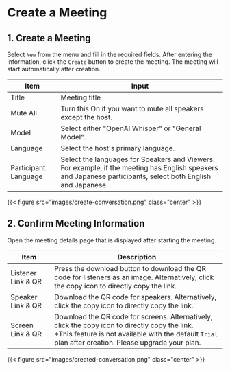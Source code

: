 # Create a Meeting

## 1. Create a Meeting

Select `New` from the menu and fill in the required fields.
After entering the information, click the `Create` button to create the meeting. The meeting will start automatically after creation.

| Item                 | Input                                                                                                                                                                                 |
| -------------------- | ------------------------------------------------------------------------------------------------------------------------------------------------------------------------------------- |
| Title                | Meeting title                                                                                                                                                                         |
| Mute All             | Turn this On if you want to mute all speakers except the host.                                                                                                                       |
| Model                | Select either "OpenAI Whisper" or "General Model".                                                                                                                                  |
| Language             | Select the host's primary language.                                                                                                                                                  |
| Participant Language | Select the languages for Speakers and Viewers. For example, if the meeting has English speakers and Japanese participants, select both English and Japanese. |

{{< figure src="images/create-conversation.png"  class="center" >}}

## 2. Confirm Meeting Information

Open the meeting details page that is displayed after starting the meeting.

| Item               | Description                                                                                                                                                                                                                                               |
| ------------------ | --------------------------------------------------------------------------------------------------------------------------------------------------------------------------------------------------------------------------------------------------------- |
| Listener Link & QR | Press the download button to download the QR code for listeners as an image. Alternatively, click the copy icon to directly copy the link.                                                                                                               |
| Speaker Link & QR  | Download the QR code for speakers. Alternatively, click the copy icon to directly copy the link.                                                                                                                                                         |
| Screen Link & QR   | Download the QR code for screens. Alternatively, click the copy icon to directly copy the link.</br> *This feature is not available with the default `Trial` plan after creation. Please upgrade your plan. |

{{< figure src="images/created-conversation.png"  class="center" >}}
